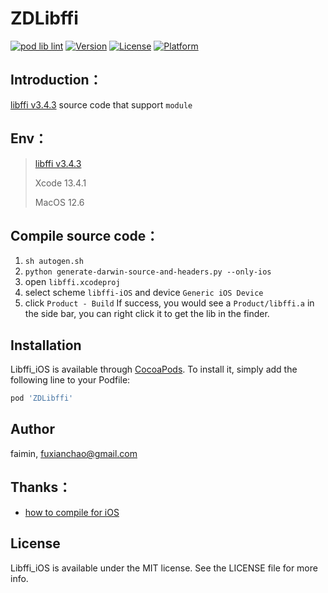 # ZDLibffi

[![pod lib lint](https://github.com/faimin/ZDLibffi/actions/workflows/podliblint.yml/badge.svg)](https://github.com/faimin/ZDLibffi/actions/workflows/podliblint.yml)
[![Version](https://img.shields.io/cocoapods/v/ZDLibffi.svg?style=flat)](https://cocoapods.org/pods/ZDLibffi)
[![License](https://img.shields.io/cocoapods/l/ZDLibffi.svg?style=flat)](https://cocoapods.org/pods/ZDLibffi)
[![Platform](https://img.shields.io/cocoapods/p/ZDLibffi.svg?style=flat)](https://cocoapods.org/pods/ZDLibffi)


## Introduction：

[libffi v3.4.3](https://github.com/libffi/libffi/releases/tag/v3.4.3) source code that support `module`

## Env：

> [libffi v3.4.3](https://github.com/libffi/libffi/releases/tag/v3.4.3) 
>
> Xcode 13.4.1 
>
> MacOS 12.6

## Compile source code：

1. `sh autogen.sh`
2. `python generate-darwin-source-and-headers.py --only-ios`
3. open `libffi.xcodeproj`
4. select scheme `libffi-iOS` and device `Generic iOS Device`
4. click `Product - Build`
If success, you would see a `Product/libffi.a` in the side bar, you can right click it to get the lib in the finder.

## Installation

Libffi_iOS is available through [CocoaPods](https://cocoapods.org). To install
it, simply add the following line to your Podfile:

```ruby
pod 'ZDLibffi'
```

## Author

faimin, fuxianchao@gmail.com

## Thanks：

- [how to compile for iOS](https://github.com/libffi/libffi/issues/510#issuecomment-654689416)

## License

Libffi_iOS is available under the MIT license. See the LICENSE file for more info.
